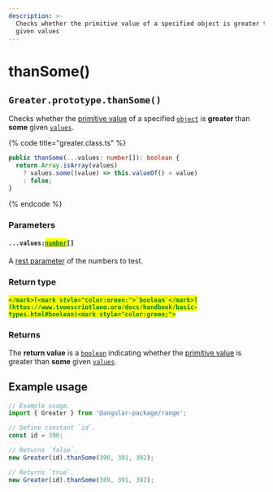 ```yaml
---
description: >-
  Checks whether the primitive value of a specified object is greater than some
  given values
---
```


# thanSome()

## `Greater.prototype.thanSome()`

Checks whether the [primitive value](valueof.md) of a specified [`object`](https://developer.mozilla.org/en-US/docs/Web/JavaScript/Reference/Global\_Objects/Object) is **greater** than **some** given [`values`](thansome.md#...values-number).

{% code title="greater.class.ts" %}
```typescript
public thanSome(...values: number[]): boolean {
  return Array.isArray(values)
    ? values.some((value) => this.valueOf() < value)
    : false;
}
```
{% endcode %}

### Parameters

#### `...values:`[<mark style="color:green;">`number`</mark>](https://developer.mozilla.org/en-US/docs/Web/JavaScript/Reference/Global\_Objects/Number)`[]`

A [rest parameter](https://developer.mozilla.org/en-US/docs/Web/JavaScript/Reference/Functions/rest\_parameters) of the numbers to test.

### Return type

#### <mark style="color:green;">``</mark>[<mark style="color:green;">`boolean`</mark>](https://www.typescriptlang.org/docs/handbook/basic-types.html#boolean)<mark style="color:green;">``</mark>

### Returns

The **return value** is a [`boolean`](https://developer.mozilla.org/en-US/docs/Web/JavaScript/Reference/Global\_Objects/Boolean) indicating whether the [primitive value](valueof.md) is greater than **some** given [`values`](thansome.md#...values-number).

## Example usage

```typescript
// Example usage.
import { Greater } from '@angular-package/range';

// Define constant `id`.
const id = 390;

// Returns `false`.
new Greater(id).thanSome(390, 391, 392);

// Returns `true`.
new Greater(id).thanSome(389, 391, 392);
```
